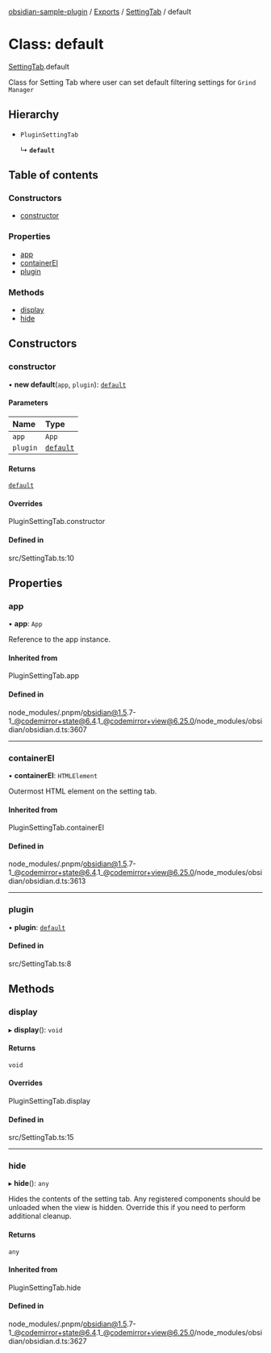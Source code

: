 [obsidian-sample-plugin](../README.md) / [Exports](../modules.md) / [SettingTab](../modules/SettingTab.md) / default

# Class: default

[SettingTab](../modules/SettingTab.md).default

Class for Setting Tab where user can set default filtering settings for `Grind Manager`

## Hierarchy

- `PluginSettingTab`

  ↳ **`default`**

## Table of contents

### Constructors

- [constructor](SettingTab.default.md#constructor)

### Properties

- [app](SettingTab.default.md#app)
- [containerEl](SettingTab.default.md#containerel)
- [plugin](SettingTab.default.md#plugin)

### Methods

- [display](SettingTab.default.md#display)
- [hide](SettingTab.default.md#hide)

## Constructors

### constructor

• **new default**(`app`, `plugin`): [`default`](SettingTab.default.md)

#### Parameters

| Name | Type |
| :------ | :------ |
| `app` | `App` |
| `plugin` | [`default`](main.default.md) |

#### Returns

[`default`](SettingTab.default.md)

#### Overrides

PluginSettingTab.constructor

#### Defined in

src/SettingTab.ts:10

## Properties

### app

• **app**: `App`

Reference to the app instance.

#### Inherited from

PluginSettingTab.app

#### Defined in

node_modules/.pnpm/obsidian@1.5.7-1_@codemirror+state@6.4.1_@codemirror+view@6.25.0/node_modules/obsidian/obsidian.d.ts:3607

___

### containerEl

• **containerEl**: `HTMLElement`

Outermost HTML element on the setting tab.

#### Inherited from

PluginSettingTab.containerEl

#### Defined in

node_modules/.pnpm/obsidian@1.5.7-1_@codemirror+state@6.4.1_@codemirror+view@6.25.0/node_modules/obsidian/obsidian.d.ts:3613

___

### plugin

• **plugin**: [`default`](main.default.md)

#### Defined in

src/SettingTab.ts:8

## Methods

### display

▸ **display**(): `void`

#### Returns

`void`

#### Overrides

PluginSettingTab.display

#### Defined in

src/SettingTab.ts:15

___

### hide

▸ **hide**(): `any`

Hides the contents of the setting tab.
Any registered components should be unloaded when the view is hidden.
Override this if you need to perform additional cleanup.

#### Returns

`any`

#### Inherited from

PluginSettingTab.hide

#### Defined in

node_modules/.pnpm/obsidian@1.5.7-1_@codemirror+state@6.4.1_@codemirror+view@6.25.0/node_modules/obsidian/obsidian.d.ts:3627
